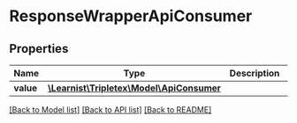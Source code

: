 # ResponseWrapperApiConsumer

## Properties
Name | Type | Description | Notes
------------ | ------------- | ------------- | -------------
**value** | [**\Learnist\Tripletex\Model\ApiConsumer**](ApiConsumer.md) |  | [optional] 

[[Back to Model list]](../../README.md#documentation-for-models) [[Back to API list]](../../README.md#documentation-for-api-endpoints) [[Back to README]](../../README.md)

